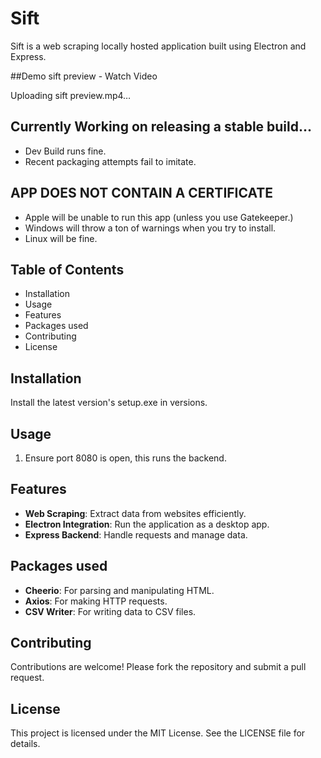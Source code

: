 # Sift

Sift is a web scraping locally hosted application built using Electron and Express.

##Demo
sift preview - Watch Video

Uploading sift preview.mp4…



## Currently Working on releasing a stable build...
- Dev Build runs fine.
- Recent packaging attempts fail to imitate.
  
## APP DOES NOT CONTAIN A CERTIFICATE
- Apple will be unable to run this app (unless you use Gatekeeper.)
- Windows will throw a ton of warnings when you try to install.
- Linux will be fine.
  
## Table of Contents
- Installation
- Usage
- Features
- Packages used
- Contributing
- License

## Installation
Install the latest version's setup.exe in versions.

## Usage
1. Ensure port 8080 is open, this runs the backend.

## Features

- **Web Scraping**: Extract data from websites efficiently.
- **Electron Integration**: Run the application as a desktop app.
- **Express Backend**: Handle requests and manage data.

## Packages used

- **Cheerio**: For parsing and manipulating HTML.
- **Axios**: For making HTTP requests.
- **CSV Writer**: For writing data to CSV files.

## Contributing

Contributions are welcome! Please fork the repository and submit a pull request.

## License

This project is licensed under the MIT License. See the LICENSE file for details.
